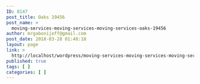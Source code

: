 ```yaml
---
ID: 8147
post_title: Oaks 19456
post_name: >
  moving-services-moving-services-moving-services-oaks-19456
author: mrgabonijeff@gmail.com
post_date: 2018-03-28 01:48:18
layout: page
link: >
  http://localhost/wordpress/moving-services-moving-services-moving-services-oaks-19456/
published: true
tags: [ ]
categories: [ ]
---
```

